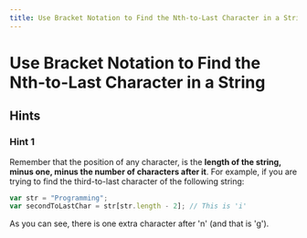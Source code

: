 ```yaml
---
title: Use Bracket Notation to Find the Nth-to-Last Character in a String
---
```

# Use Bracket Notation to Find the Nth-to-Last Character in a String

## Hints

### Hint 1
Remember that the position of any character, is the <strong>length of the string, minus one, minus the number of characters after it</strong>. For example, if you are trying to find the third-to-last character of the following string:

```javascript
var str = "Programming";
var secondToLastChar = str[str.length - 2]; // This is 'i'
```
    
As you can see, there is one extra character after 'n' (and that is 'g').
